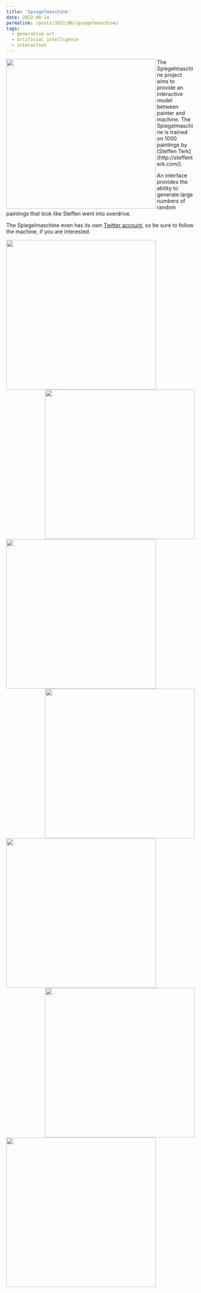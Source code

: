 ```yaml
---
title: 'Spiegelmaschine'
date: 2022-08-14
permalink: /posts/2022/06/spiegelmaschine/
tags:
  - generative art
  - artificial intelligence
  - interaction
---
```


<img align="left" src="https://alexander-hagg.github.io/images/sm01.png" width="400">
The Spiegelmaschine project aims to provide an interactive model between painter and machine. The Spiegelmaschine is trained on 1000 paintings by [Steffen Terk](http://steffenterk.com/). 

An interface provides the ability to generate large numbers of random paintings that look like Steffen went into overdrive. 

The Spiegelmaschine even has its own [Twitter account](https://twitter.com/spiegelmaschine), so be sure to follow the machine, if you are interested.


<img align="left" src="https://alexander-hagg.github.io/images/sm05.png" width="400">
<img align="right" src="https://alexander-hagg.github.io/images/sm06.jpeg" width="400">
<img align="left" src="https://alexander-hagg.github.io/images/sm07.jpeg" width="400">
<img align="right" src="https://alexander-hagg.github.io/images/sm08.jpeg" width="400">
<img align="left" src="https://alexander-hagg.github.io/images/sm09.jpeg" width="400">
<img align="right" src="https://alexander-hagg.github.io/images/sm10.jpeg" width="400">
<img align="left" src="https://alexander-hagg.github.io/images/sm11.png" width="400">

